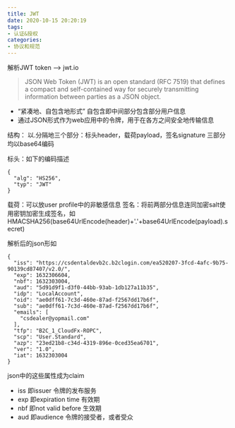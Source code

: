 ```yaml
---
title: JWT
date: 2020-10-15 20:20:19
tags:
- 认证&授权
categories: 
- 协议和规范
---
```

解析JWT token -->  jwt.io

> JSON Web Token (JWT) is an open standard (RFC 7519) that defines a compact and self-contained way for securely transmitting information between parties as a JSON object. 
+ “紧凑地、自包含地形式” 自包含即中间部分包含部分用户信息
+ 通过JSON形式作为web应用中的令牌，用于在各方之间安全地传输信息

结构：
以.分隔地三个部分：标头header，载荷payload，签名signature 三部分均以base64编码

标头：如下的编码描述
```
{
  "alg": "HS256",
  "typ": "JWT"
}
```
载荷：可以放user profile中的非敏感信息
签名：将前两部分信息连同加密salt使用密钥加密生成签名，如
HMACSHA256(base64UrlEncode(header)+'.'+base64UrlEncode(payload).secret)

解析后的json形如
```
{
  "iss": "https://csdentaldevb2c.b2clogin.com/ea520207-3fcd-4afc-9b75-90139cd87407/v2.0/",
  "exp": 1632306604,
  "nbf": 1632303004,
  "aud": "5d91d9f1-d3f0-44bb-93ab-1db127a11b35",
  "idp": "LocalAccount",
  "oid": "ae0dff61-7c3d-460e-87ad-f2567dd17b6f",
  "sub": "ae0dff61-7c3d-460e-87ad-f2567dd17b6f",
  "emails": [
    "csdealer@yopmail.com"
  ],
  "tfp": "B2C_1_CloudFx-ROPC",
  "scp": "User.Standard",
  "azp": "23ed21b8-c34d-4319-896e-0ced35ea6701",
  "ver": "1.0",
  "iat": 1632303004
}
```
json中的这些属性成为claim
+ iss 即issuer 令牌的发布服务
+ exp 即expiration time 有效期 
+ nbf 即not valid before 生效期
+ aud 即audience 令牌的接受者，或者受众